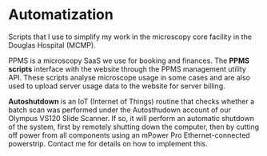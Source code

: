 # Automatization
Scripts that I use to simplify my work in the microscopy core facility in the Douglas Hospital (MCMP).

PPMS is a microscopy SaaS we use for booking and finances. The **PPMS scripts** interface with the website through the PPMS management utility API. These scripts analyse microscope usage in some cases and are also used to upload server usage data to the website for server billing.

**Autoshutdown** is an IoT (Internet of Things) routine that checks whether a batch scan was performed under the Autosthudown account of our Olympus VS120 Slide Scanner. If so, it will perform an automatic shutdown of the system, first by remotely shutting down the computer, then by cutting off power from all components using an mPower Pro Ethernet-connected powerstrip. Contact me for details on how to implement this.
